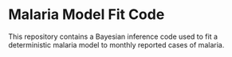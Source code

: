 # Malaria Model Fit Code
This repository contains a Bayesian inference code used to fit a deterministic malaria model to monthly reported cases of malaria.
